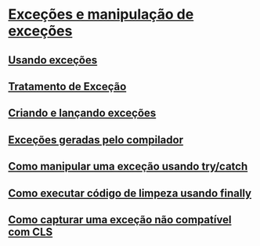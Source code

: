 # [Exceções e manipulação de exceções](index.md)
## [Usando exceções](using-exceptions.md)
## [Tratamento de Exceção](exception-handling.md)
## [Criando e lançando exceções](creating-and-throwing-exceptions.md)
## [Exceções geradas pelo compilador](compiler-generated-exceptions.md)
## [Como manipular uma exceção usando try/catch](how-to-handle-an-exception-using-try-catch.md)
## [Como executar código de limpeza usando finally](how-to-execute-cleanup-code-using-finally.md)
## [Como capturar uma exceção não compatível com CLS](how-to-catch-a-non-cls-exception.md)
